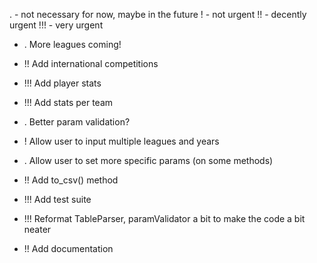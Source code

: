 . - not necessary for now, maybe in the future
! - not urgent
!! - decently urgent
!!! - very urgent

- . More leagues coming!
- !! Add international competitions
- !!! Add player stats
- !!! Add stats per team

- . Better param validation?
- ! Allow user to input multiple leagues and years
- . Allow user to set more specific params (on some methods)
- !! Add to_csv() method

- !!! Add test suite
- !!! Reformat TableParser, paramValidator a bit to make the code a bit neater
- !! Add documentation
